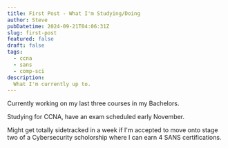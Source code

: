 ```yaml
---
title: First Post - What I'm Studying/Doing
author: Steve
pubDatetime: 2024-09-21T04:06:31Z
slug: first-post
featured: false
draft: false
tags:
  - ccna
  - sans
  - comp-sci
description:
  What I'm currently up to.
---
```


Currently working on my last three courses in my Bachelors. 

Studying for CCNA, have an exam scheduled early November. 

Might get totally sidetracked in a week if I'm accepted to move onto stage two of a Cybersecurity scholorship where I can earn 4 SANS certifications.
